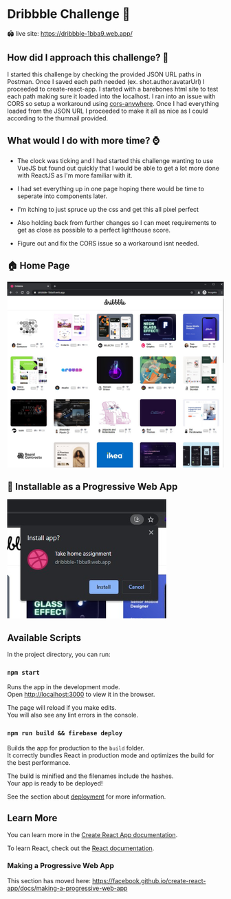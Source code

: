 # Dribbble Challenge 🏀

🏟 live site: https://dribbble-1bba9.web.app/

## How did I approach this challenge? 🤔

I started this challenge by checking the provided JSON URL paths in Postman. Once I saved each path needed (ex. shot.author.avatarUrl) I proceeded to create-react-app. I started with a barebones html site to test each path making sure it loaded into the localhost. I ran into an issue with CORS so setup a workaround using [cors-anywhere](https://github.com/Rob--W/cors-anywhere). Once I had everything loaded from the JSON URL I proceeded to make it all as nice as I could according to the thumnail provided.

## What would I do with more time? ⌚

- The clock was ticking and I had started this challenge wanting to use VueJS but found out quickly that I would be able to get a lot more done with ReactJS as I'm more familiar with it.

- I had set everything up in one page hoping there would be time to seperate into components later.

- I'm itching to just spruce up the css and get this all pixel perfect

- Also holding back from further changes so I can meet requirements to get as close as possible to a perfect lighthouse score.

- Figure out and fix the CORS issue so a workaround isnt needed.

## 🏠 Home Page

![Home Page](/public/images/homepage.jpg)

## 📱 Installable as a Progressive Web App

![Home Page](/public/images/appInstall.jpg)

## Available Scripts

In the project directory, you can run:

### `npm start`

Runs the app in the development mode.<br />
Open [http://localhost:3000](http://localhost:3000) to view it in the browser.

The page will reload if you make edits.<br />
You will also see any lint errors in the console.

### `npm run build && firebase deploy`

Builds the app for production to the `build` folder.<br />
It correctly bundles React in production mode and optimizes the build for the best performance.

The build is minified and the filenames include the hashes.<br />
Your app is ready to be deployed!

See the section about [deployment](https://facebook.github.io/create-react-app/docs/deployment) for more information.

## Learn More

You can learn more in the [Create React App documentation](https://facebook.github.io/create-react-app/docs/getting-started).

To learn React, check out the [React documentation](https://reactjs.org/).

### Making a Progressive Web App

This section has moved here: https://facebook.github.io/create-react-app/docs/making-a-progressive-web-app
